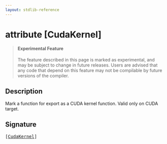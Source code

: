 ```yaml
---
layout: stdlib-reference
---
```


# attribute [CudaKernel]

> #### Experimental Feature
> The feature described in this page is marked as experimental, and may be subject to change in future releases.
> Users are advised that any code that depend on this feature may not be compilable by future versions of the compiler.

## Description

Mark a function for export as a CUDA kernel function. Valid only on CUDA target.


## Signature

<pre>
[<a href="cudakernel-04.html">CudaKernel</a>]
</pre>

